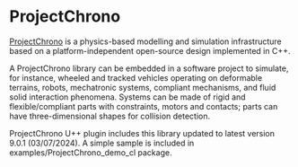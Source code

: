 # ProjectChrono

[ProjectChrono](https://projectchrono.org/)  is a physics-based modelling and simulation infrastructure based on a platform-independent open-source design implemented in C++.

A ProjectChrono library can be embedded in a software project to simulate, for instance, wheeled and tracked vehicles operating on deformable terrains, robots, mechatronic systems, compliant mechanisms, and fluid solid interaction phenomena. Systems can be made of rigid and flexible/compliant parts with constraints, motors and contacts; parts can have three-dimensional shapes for collision detection.

ProjectChrono U++ plugin includes this library updated to latest version 9.0.1 (03/07/2024).
A simple sample is included in examples/ProjectChrono_demo_cl package.
